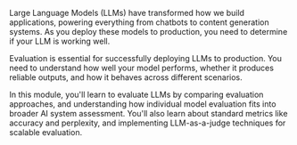 Large Language Models (LLMs) have transformed how we build applications, powering everything from chatbots to content generation systems. As you deploy these models to production, you need to determine if your LLM is working well.

Evaluation is essential for successfully deploying LLMs to production. You need to understand how well your model performs, whether it produces reliable outputs, and how it behaves across different scenarios.

In this module, you'll learn to evaluate LLMs by comparing evaluation approaches, and understanding how individual model evaluation fits into broader AI system assessment. You'll also learn about standard metrics like accuracy and perplexity, and implementing LLM-as-a-judge techniques for scalable evaluation.
